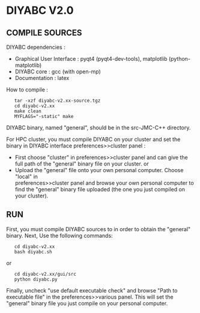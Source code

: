 # DIYABC V2.0

COMPILE SOURCES 
---------------

DIYABC dependencies :
   * Graphical User Interface : pyqt4 (pyqt4-dev-tools), matplotlib (python-matplotlib)
   * DIYABC core : gcc (with open-mp)
   * Documentation : latex



How to compile :
```
   tar -xzf diyabc-v2.xx-source.tgz
   cd diyabc-v2.xx
   make clean
   MYFLAGS="-static" make
```

DIYABC binary, named "general", should be in the src-JMC-C++ directory. 

For HPC cluster, you must compile DIYABC on your cluster and set the binary in DIYABC 
interface preferences>>cluster panel :
 * First choose "cluster" in  preferences>>cluster panel and can give the full path of 
   the "general" binary file on your cluster. 
or
 * Upload the "general" file onto your own personal computer. Choose "local" in  
   preferences>>cluster panel and browse your own personal computer to find the "general" 
   binary file uploaded (the one you just compiled on your cluster).



RUN
---

First, you must compile DIYABC sources to in order to obtain the "general" binary.
Next, Use the following commands:
```
   cd diyabc-v2.xx 
   bash diyabc.sh
```
or 
```
   cd diyabc-v2.xx/gui/src
   python diyabc.py
```

Finally, uncheck "use default executable check" and browse "Path to executable file" in the
preferences>>various panel. This will set the "general" binary file you just compile on 
your personal computer. 

